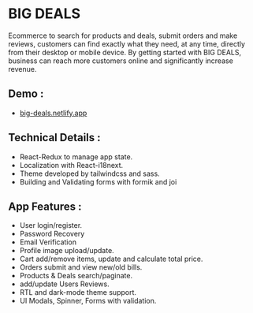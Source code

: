 <h1>
  BIG DEALS
</h1>
<p>Ecommerce to search for products and deals, submit orders and make reviews, customers can find exactly what they need, at any time, directly from their desktop or mobile device. By getting started with BIG DEALS, business can reach more customers online and significantly increase revenue.</p>
<h2>Demo :</h2>
<ul>
  <li><a href="https://big-deals.netlify.app/">
    big-deals.netlify.app
  </a></li>
</ul>
<h2>Technical Details :</h2>
<ul>
  <li>React-Redux to manage app state.</li>
  <li>Localization with React-i18next.</li>
  <li>Theme developed by tailwindcss and sass.</li>
  <li>Building and Validating forms with formik and joi</li>
</ul>
<h2>App Features :</h2>
<ul>
<li>User login/register.</li>
<li>Password Recovery</li>
<li>Email Verification</li>
<li>Profile image upload/update.</li>
<li>Cart add/remove items, update and calculate total price.</li>
<li>Orders submit and view new/old bills.</li>
<li>Products & Deals search/paginate.</li>
<li>add/update Users Reviews.</li>
<li>RTL and dark-mode theme support.</li>
<li>UI Modals, Spinner, Forms with validation.</li>
</ul>